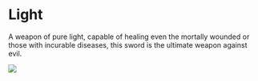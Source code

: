 # Light

A weapon of pure light, capable of healing even the mortally wounded or those with incurable diseases, this sword is the ultimate weapon against evil.

![](<../../../../.gitbook/assets/light (1).png>)

